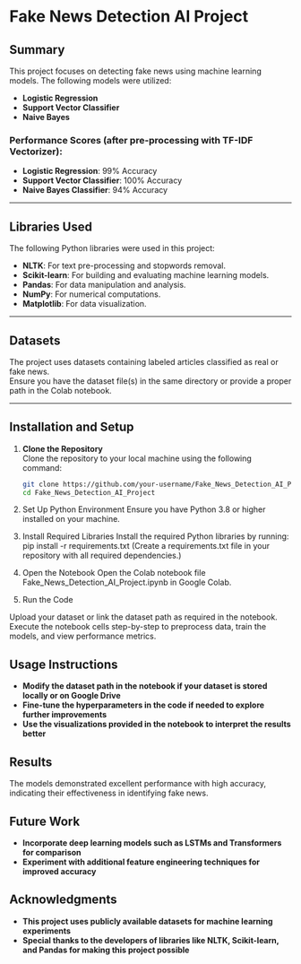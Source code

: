 # Fake News Detection AI Project

## Summary
This project focuses on detecting fake news using machine learning models. The following models were utilized:

- **Logistic Regression**
- **Support Vector Classifier**
- **Naive Bayes**

### Performance Scores (after pre-processing with TF-IDF Vectorizer):
- **Logistic Regression**: 99% Accuracy  
- **Support Vector Classifier**: 100% Accuracy  
- **Naive Bayes Classifier**: 94% Accuracy  

---

## Libraries Used
The following Python libraries were used in this project:

- **NLTK**: For text pre-processing and stopwords removal.
- **Scikit-learn**: For building and evaluating machine learning models.
- **Pandas**: For data manipulation and analysis.
- **NumPy**: For numerical computations.
- **Matplotlib**: For data visualization.

---

## Datasets
The project uses datasets containing labeled articles classified as real or fake news.  
Ensure you have the dataset file(s) in the same directory or provide a proper path in the Colab notebook.

---

## Installation and Setup

1. **Clone the Repository**  
   Clone the repository to your local machine using the following command:
   ```bash
   git clone https://github.com/your-username/Fake_News_Detection_AI_Project.git
   cd Fake_News_Detection_AI_Project
2. Set Up Python Environment
Ensure you have Python 3.8 or higher installed on your machine.

3. Install Required Libraries
Install the required Python libraries by running:
   pip install -r requirements.txt
  (Create a requirements.txt file in your repository with all required dependencies.) 
4. Open the Notebook
Open the Colab notebook file Fake_News_Detection_AI_Project.ipynb in Google Colab.
5. Run the Code

Upload your dataset or link the dataset path as required in the notebook.
Execute the notebook cells step-by-step to preprocess data, train the models, and view performance metrics.

## Usage Instructions
 - **Modify the dataset path in the notebook if your dataset is stored locally or on Google Drive**
 - **Fine-tune the hyperparameters in the code if needed to explore further improvements**
 - **Use the visualizations provided in the notebook to interpret the results better**

## Results
The models demonstrated excellent performance with high accuracy, indicating their effectiveness in identifying fake news.

## Future Work
- **Incorporate deep learning models such as LSTMs and Transformers for comparison**
- **Experiment with additional feature engineering techniques for improved accuracy**

## Acknowledgments
- **This project uses publicly available datasets for machine learning experiments**
- **Special thanks to the developers of libraries like NLTK, Scikit-learn, and Pandas for making this project possible**

 
